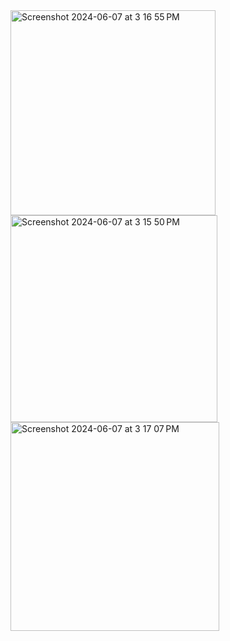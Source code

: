 <img width="328" alt="Screenshot 2024-06-07 at 3 16 55 PM" src="https://github.com/behnazkhalili84/KabaddiCounter/assets/89276106/5538dda8-c0d2-4897-9b0f-2189219d5a7c">
<img width="331" alt="Screenshot 2024-06-07 at 3 15 50 PM" src="https://github.com/behnazkhalili84/KabaddiCounter/assets/89276106/69f905cb-4bd2-484e-8561-da0596ec9a61">

<img width="334" alt="Screenshot 2024-06-07 at 3 17 07 PM" src="https://github.com/behnazkhalili84/KabaddiCounter/assets/89276106/e40cc971-26a7-4366-b27d-2bd74e3677f5">



